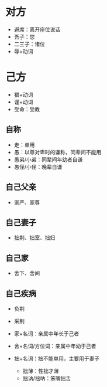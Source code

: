 # 对方
* 避席：离开座位说话
* 吾子：您
* 二三子：诸位
* 辱+动词
# 己方
* 猥+动词
* 谨+动词
* 受命：受教
## 自称
* 走：单用
* 愚：以尊对卑时的谦称，同辈间不能用
* 愚弟/小弟：同辈间年幼者自谦
* 愚侄/小侄：晚辈自谦
## 自己父亲
* 家严、家尊
## 自己妻子
* 拙荆、拙室、拙妇
## 自己家
* 舍下、舍间
## 自己疾病
* 负荆
* 采荆

* 家+名词：亲属中年长于己者
* 舍+名词/方位词：亲属中年幼于己者
* 拙+名词：拙不能单用，主要用于妻子
	* 拙薄：性拙才薄
	* 拙讷/拙吶：笨嘴拙舌